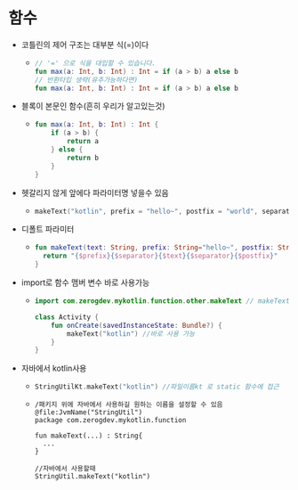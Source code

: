 함수
===
* 코틀린의 제어 구조는 대부분 식(=)이다
  * ```kotlin  
    // '=' 으로 식을 대입할 수 있습니다.
    fun max(a: Int, b: Int) : Int = if (a > b) a else b
    // 반환타입 생략(유추가능하다면)
    fun max(a: Int, b: Int) : Int = if (a > b) a else b
* 블록이 본문인 함수(흔히 우리가 알고있는것)
  * ```kotlin
    fun max(a: Int, b: Int) : Int {
        if (a > b) {
            return a
        } else {
            return b
        }
    }
* 헷갈리지 않게 앞에다 파라미터명 넣을수 있음
  * ```kotlin
    makeText("kotlin", prefix = "hello~", postfix = "world", separator = "|")
* 디폴트 파라미터
  * ```kotlin
    fun makeText(text: String, prefix: String="hello~", postfix: String="world", separator: String="|") : String{
      return "{$prefix}{$separator}{$text}{$separator}{$postfix}"
    }
* import로 함수 맴버 변수 바로 사용가능
  * ```kotlin
    import com.zerogdev.mykotlin.function.other.makeText // makeText까지 임포트가 가능

    class Activity {
        fun onCreate(savedInstanceState: Bundle?) {
            makeText("kotlin") //바로 사용 가능
        }
    }
* 자바에서 kotlin사용
  * ```kotlin
    StringUtilKt.makeText("kotlin") //파일이름kt 로 static 함수에 접근
  * ```kotllin
    /패키지 위에 자바에서 사용하길 원하는 이름을 설정할 수 있음
    @file:JvmName("StringUtil") 
    package com.zerogdev.mykotlin.function

    fun makeText(...) : String{
      ...
    }

    //자바에서 사용할때
    StringUtil.makeText("kotlin")
    



